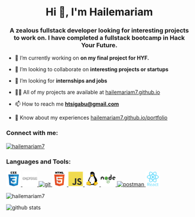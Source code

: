 <h1 align="center">Hi 👋, I'm Hailemariam</h1>
<h3 align="center">A zealous fullstack developer looking for interesting projects to work on. I have completed a fullstack bootcamp in Hack Your Future.</h3>

- 🔭 I’m currently working on **on my final project for HYF.**

- 👯 I’m looking to collaborate on **interesting projects or startups**

- 🤝 I’m looking for **internships and jobs**

- 👨‍💻 All of my projects are available at [hailemariam7.github.io](hailemariam7.github.io)

- 📫 How to reach me **htsigabu@gmail.com**

- 📄 Know about my experiences [hailemariam7.github.io/portfolio](hailemariam7.github.io/portfolio)
  

<h3 align="left">Connect with me:</h3>
<p align="left">
<a href="https://linkedin.com/in/hailemariam7" target="blank"><img align="center" src="https://raw.githubusercontent.com/rahuldkjain/github-profile-readme-generator/master/src/images/icons/Social/linked-in-alt.svg" alt="hailemariam7" height="30" width="40" /></a>
</p>

<h3 align="left">Languages and Tools:</h3>

<p align="left"> <a href="https://www.w3schools.com/css/" target="_blank" rel="noreferrer"> <img src="https://raw.githubusercontent.com/devicons/devicon/master/icons/css3/css3-original-wordmark.svg" alt="css3" width="40" height="40"/> </a> <a href="https://expressjs.com" target="_blank" rel="noreferrer"> <img src="https://raw.githubusercontent.com/devicons/devicon/master/icons/express/express-original-wordmark.svg" alt="express" width="40" height="40"/> </a> <a href="https://git-scm.com/" target="_blank" rel="noreferrer"> <img src="https://www.vectorlogo.zone/logos/git-scm/git-scm-icon.svg" alt="git" width="40" height="40"/> </a> <a href="https://www.w3.org/html/" target="_blank" rel="noreferrer"> <img src="https://raw.githubusercontent.com/devicons/devicon/master/icons/html5/html5-original-wordmark.svg" alt="html5" width="40" height="40"/> </a> <a href="https://developer.mozilla.org/en-US/docs/Web/JavaScript" target="_blank" rel="noreferrer"> <img src="https://raw.githubusercontent.com/devicons/devicon/master/icons/javascript/javascript-original.svg" alt="javascript" width="40" height="40"/> </a> <a href="https://www.linux.org/" target="_blank" rel="noreferrer"> <img src="https://raw.githubusercontent.com/devicons/devicon/master/icons/linux/linux-original.svg" alt="linux" width="40" height="40"/> </a> <a href="https://nodejs.org" target="_blank" rel="noreferrer"> <img src="https://raw.githubusercontent.com/devicons/devicon/master/icons/nodejs/nodejs-original-wordmark.svg" alt="nodejs" width="40" height="40"/> </a> <a href="https://postman.com" target="_blank" rel="noreferrer"> <img src="https://www.vectorlogo.zone/logos/getpostman/getpostman-icon.svg" alt="postman" width="40" height="40"/> </a> <a href="https://reactjs.org/" target="_blank" rel="noreferrer"> <img src="https://raw.githubusercontent.com/devicons/devicon/master/icons/react/react-original-wordmark.svg" alt="react" width="40" height="40"/> </a> </p>

<p><img align="center" src="https://github-readme-streak-stats.herokuapp.com/?user=hailemariam7&" alt="hailemariam7" /></p>
<p><img alt = "github stats" src = "https://github-readme-stats.vercel.app/api?username=hailemariam7&show_icons=true&theme=radical"></p>


